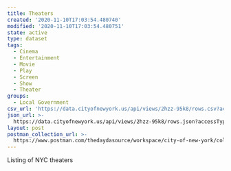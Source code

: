 ```yaml
---
title: Theaters
created: '2020-11-10T17:03:54.480740'
modified: '2020-11-10T17:03:54.480751'
state: active
type: dataset
tags:
  - Cinema
  - Entertainment
  - Movie
  - Play
  - Screen
  - Show
  - Theater
groups:
  - Local Government
csv_url: 'https://data.cityofnewyork.us/api/views/2hzz-95k8/rows.csv?accessType=DOWNLOAD'
json_url: >-
  https://data.cityofnewyork.us/api/views/2hzz-95k8/rows.json?accessType=DOWNLOAD
layout: post
postman_collection_url: >-
  https://www.postman.com/thedaydasource/workspace/city-of-new-york/collection/15909983-843f80c0-b552-4ec6-91b6-cad08cd6c690
---
```

Listing of NYC theaters
